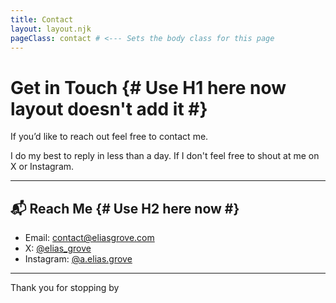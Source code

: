 ```yaml
---
title: Contact
layout: layout.njk
pageClass: contact # <--- Sets the body class for this page
---
```


# Get in Touch {# Use H1 here now layout doesn't add it #}

If you’d like to reach out feel free to contact me.

I do my best to reply in less than a day. If I don't feel free to shout at me on X or Instagram.

---
## 📬 Reach Me {# Use H2 here now #}
* Email: [contact@eliasgrove.com](mailto:contact@eliasgrove.com)
* X: [@elias_grove](https://twitter.com/elias_grove)
* Instagram: [@a.elias.grove](https://instagram.com/a.elias.grove)

---

Thank you for stopping by
